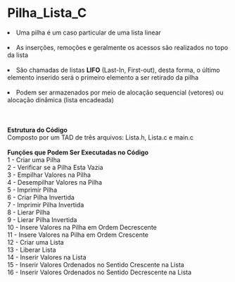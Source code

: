 # Pilha_Lista_C
<li>Uma pilha é um caso particular de uma lista linear</li></br>
<li>As inserções, remoções e geralmente os acessos são realizados no topo da lista</li></br>
<li>São chamadas de listas <b>LIFO</b> (Last-In, First-out), desta forma, o último elemento inserido será o primeiro elemento a ser retirado da pilha</li></br>
<li>Podem ser armazenados por meio de alocação sequencial (vetores) ou alocação dinâmica (lista encadeada)</li></br>
</br></br><b>Estrutura do Código</b></br>
Composto por um TAD de três arquivos: Lista.h, Lista.c e main.c</br></br>
<b>Funções que Podem Ser Executadas no Código</b></br>
1 - Criar uma Pilha</br>
2 - Verificar se a Pilha Esta Vazia</br>
3 - Empilhar Valores na Pilha</br>
4 - Desempilhar Valores na Pilha</br>
5 - Imprimir Pilha</br>
6 - Criar Pilha Invertida</br>
7 - Imprimir Pilha Invertida</br>
8 - Lierar Pilha</br>
9 - Lierar Pilha Invertida</br>
10 - Insere Valores na Pilha em Ordem Decrescente</br>
11 - Insere Valores na Pilha em Ordem Crescente</br>
12 - Criar uma Lista</br>
13 - Liberar Lista</br>
14 - Inserir Valores na Lista</br>
15 - Inserir Valores Ordenados no Sentido Crescente na Lista</br>
16 - Inserir Valores Ordenados no Sentido Decrescente na Lista
